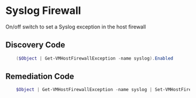 # Syslog Firewall
On/off switch to set a Syslog exception in the host firewall
## Discovery Code
```powershell
    ($Object | Get-VMHostFirewallException -name syslog).Enabled
```

## Remediation Code
```powershell
    $Object | Get-VMHostFirewallException -name syslog | Set-VMHostFirewallException -Enabled $Desired -ErrorAction Stop
```
